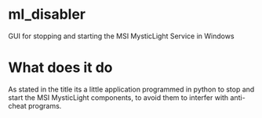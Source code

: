 # ml_disabler
GUI for stopping and starting the MSI MysticLight Service in Windows

# What does it do
As stated in the title its a little application programmed in python to stop and start the MSI MysticLight components, to avoid them to interfer with anti-cheat programs.
